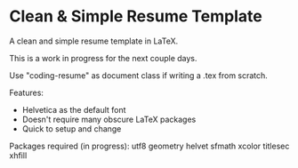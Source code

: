 # Clean & Simple Resume Template
A clean and simple resume template in LaTeX.

This is a work in progress for the next couple days.

Use "coding-resume" as document class if writing a .tex from scratch.

Features:
* Helvetica as the default font
* Doesn't require many obscure LaTeX packages
* Quick to setup and change

Packages required (in progress):
utf8
geometry
helvet
sfmath
xcolor
titlesec
xhfill

